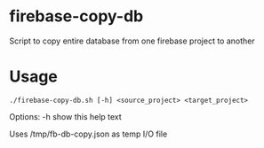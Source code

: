 # firebase-copy-db
Script to copy entire database from one firebase project to another


# Usage
`./firebase-copy-db.sh [-h] <source_project> <target_project>`

Options:
        -h  show this help text

Uses /tmp/fb-db-copy.json as temp I/O file
